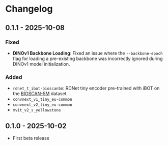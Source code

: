 # Changelog

## 0.1.1 - 2025-10-08

### Fixed

- **DINOv1 Backbone Loading**: Fixed an issue where the `--backbone-epoch` flag for loading a pre-existing backbone was incorrectly ignored during DINOv1 model initialization.

### Added

- `rdnet_t_ibot-bioscan5m`: RDNet tiny encoder pre-trained with iBOT on the [BIOSCAN-5M](https://biodiversitygenomics.net/projects/5m-insects/) dataset.
- `convnext_v1_tiny_eu-common`
- `convnext_v2_tiny_eu-common`
- `mvit_v2_s_yellowstone`

## 0.1.0 - 2025-10-02

- First beta release
